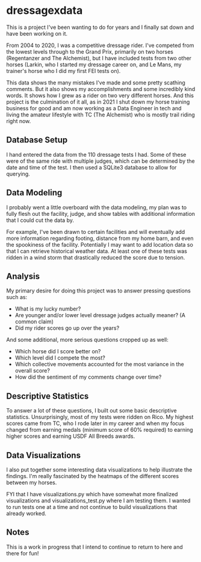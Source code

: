 # dressagexdata
This is a project I've been wanting to do for years and I finally sat down and have been working on it. 

From 2004 to 2020, I was a competitive dressage rider. I've competed from the lowest levels through to the Grand Prix, primarily on two horses (Regentanzer and The Alchemist), but I have included tests from two other horses (Larkin, who I started my dressage career on, and Le Mans, my trainer's horse who I did my first FEI tests on). 

This data shows the many mistakes I've made and some pretty scathing comments. But it also shows my accomplishments and some incredibly kind words. It shows how I grew as a rider on two very different horses. And this project is the culmination of it all, as in 2021 I shut down my horse training business for good and am now working as a Data Engineer in tech and living the amateur lifestyle with TC (The Alchemist) who is mostly trail riding right now.

## Database Setup
I hand entered the data from the 110 dressage tests I had. Some of these were of the same ride with multiple judges, which can be determined by the date and time of the test. I then used a SQLite3 database to allow for querying. 

## Data Modeling
I probably went a little overboard with the data modeling, my plan was to fully flesh out the facility, judge, and show tables with additional information that I could cut the data by. 

For example, I've been drawn to certain facilities and will eventually add more information regarding footing, distance from my home barn, and even the spookiness of the facility. Potentially I may want to add location data so that I can retrieve historical weather data. At least one of these tests was ridden in a wind storm that drastically reduced the score due to tension. 

## Analysis 
My primary desire for doing this project was to answer pressing questions such as:
- What is my lucky number?
- Are younger and/or lower level dressage judges actually meaner? (A common claim)
- Did my rider scores go up over the years? 

And some additional, more serious questions cropped up as well:
- Which horse did I score better on?
- Which level did I compete the most?
- Which collective movements accounted for the most variance in the overall score?
- How did the sentiment of my comments change over time?

## Descriptive Statistics
To answer a lot of these questions, I built out some basic descriptive statistics. Unsurprisingly, most of my tests were ridden on Rico. My highest scores came from TC, who I rode later in my career and when my focus changed from earning medals (minimum score of 60% required) to earning higher scores and earning USDF All Breeds awards. 

## Data Visualizations
I also put together some interesting data visualizations to help illustrate the findings. I'm really fascinated by the heatmaps of the different scores between my horses. 

FYI that I have visualizations.py which have somewhat more finalized visualizations and visualizations_test.py where I am testing them. I wanted to run tests one at a time and not continue to build visualizations that already worked. 

## Notes
This is a work in progress that I intend to continue to return to here and there for fun! 